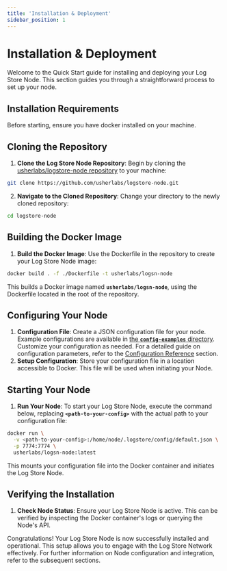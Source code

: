 ```yaml
---
title: 'Installation & Deployment'
sidebar_position: 1
---
```


# Installation & Deployment

Welcome to the Quick Start guide for installing and deploying your Log Store Node. This section guides you through a straightforward process to set up your node.

## Installation Requirements

Before starting, ensure you have docker installed on your machine.

## Cloning the Repository

1. **Clone the Log Store Node Repository**: Begin by cloning the [usherlabs/logstore-node repository](https://github.com/usherlabs/logstore-node) to your machine:

```bash
git clone https://github.com/usherlabs/logstore-node.git
```

2. **Navigate to the Cloned Repository**: Change your directory to the newly cloned repository:

```bash
cd logstore-node
```


## Building the Docker Image

1. **Build the Docker Image**: Use the Dockerfile in the repository to create your Log Store Node image:

```bash
docker build . -f ./Dockerfile -t usherlabs/logsn-node
```

This builds a Docker image named **`usherlabs/logsn-node`**, using the Dockerfile located in the root of the repository.


## Configuring Your Node

1. **Configuration File**: Create a JSON configuration file for your node. Example configurations are available in [the **`config-examples`** directory](https://github.com/usherlabs/logstore-node/tree/develop/config-examples). Customize your configuration as needed. For a detailed guide on configuration parameters, refer to the [Configuration Reference](./config) section.
2. **Setup Configuration**: Store your configuration file in a location accessible to Docker. This file will be used when initiating your Node.

## Starting Your Node

1. **Run Your Node**: To start your Log Store Node, execute the command below, replacing **`<path-to-your-config>`** with the actual path to your configuration file:

```sh
docker run \
  -v <path-to-your-config>:/home/node/.logstore/config/default.json \
  -p 7774:7774 \
  usherlabs/logsn-node:latest
```

This mounts your configuration file into the Docker container and initiates the Log Store Node.


## Verifying the Installation

1. **Check Node Status**: Ensure your Log Store Node is active. This can be verified by inspecting the Docker container's logs or querying the Node's API.

Congratulations! Your Log Store Node is now successfully installed and operational. This setup allows you to engage with the Log Store Network effectively. For further information on Node configuration and integration, refer to the subsequent sections.
